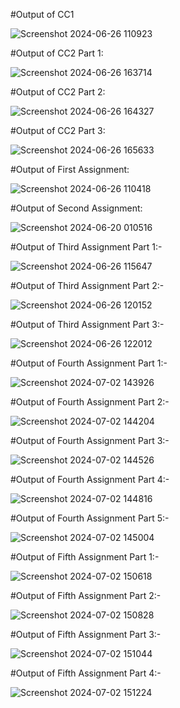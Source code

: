 #Output of CC1

![Screenshot 2024-06-26 110923](https://github.com/theamaan/InfiniteTraining/assets/90848726/423a39b4-f00e-41d3-a873-89c3ea002e48)


#Output of CC2 Part 1:

![Screenshot 2024-06-26 163714](https://github.com/theamaan/InfiniteTraining/assets/90848726/400f24ec-6afd-4006-907a-cdb772b0392d)


#Output of CC2 Part 2:

![Screenshot 2024-06-26 164327](https://github.com/theamaan/InfiniteTraining/assets/90848726/3ececf6f-751b-42f0-90fa-761f8ab274ce)


#Output of CC2 Part 3:

![Screenshot 2024-06-26 165633](https://github.com/theamaan/InfiniteTraining/assets/90848726/60c00c8a-d614-474b-92ba-eb88b107e94b)


#Output of First Assignment:

![Screenshot 2024-06-26 110418](https://github.com/theamaan/InfiniteTraining/assets/90848726/23d01352-ea46-47bc-a3a7-a085094f4e2a)


#Output of Second Assignment:

![Screenshot 2024-06-20 010516](https://github.com/theamaan/InfiniteTraining/assets/90848726/72d32549-68c1-4b16-9c83-ff02f5ac2e21)


#Output of Third Assignment Part 1:-

![Screenshot 2024-06-26 115647](https://github.com/theamaan/InfiniteTraining/assets/90848726/ef589260-47a2-4a35-a3bc-d52247ce681a)


#Output of Third Assignment Part 2:-

![Screenshot 2024-06-26 120152](https://github.com/theamaan/InfiniteTraining/assets/90848726/2b3aa1fd-bfc0-4c9a-94a1-aaded77b2291)


#Output of Third Assignment Part 3:-

![Screenshot 2024-06-26 122012](https://github.com/theamaan/InfiniteTraining/assets/90848726/0dbced79-27cc-408b-8484-5733bca185fe)


#Output of Fourth Assignment Part 1:-

![Screenshot 2024-07-02 143926](https://github.com/theamaan/InfiniteTraining/assets/90848726/950edb0b-6c02-4ed1-9688-2d7ebe480d71)


#Output of Fourth Assignment Part 2:-

![Screenshot 2024-07-02 144204](https://github.com/theamaan/InfiniteTraining/assets/90848726/2fc3f089-15ed-4545-bfad-a45adf37ac5f)


#Output of Fourth Assignment Part 3:-

![Screenshot 2024-07-02 144526](https://github.com/theamaan/InfiniteTraining/assets/90848726/cff088f6-b3a6-4e0f-9502-d4190f89a7f7)


#Output of Fourth Assignment Part 4:-

![Screenshot 2024-07-02 144816](https://github.com/theamaan/InfiniteTraining/assets/90848726/4997debe-6852-41ef-94ff-bde550721fdf)


#Output of Fourth Assignment Part 5:-

![Screenshot 2024-07-02 145004](https://github.com/theamaan/InfiniteTraining/assets/90848726/443a158e-a122-4539-9954-6ada96dbb4d9)


#Output of Fifth Assignment Part 1:-

![Screenshot 2024-07-02 150618](https://github.com/theamaan/InfiniteTraining/assets/90848726/7821fb55-b62c-4118-9e64-ee64d32b3524)


#Output of Fifth Assignment Part 2:-

![Screenshot 2024-07-02 150828](https://github.com/theamaan/InfiniteTraining/assets/90848726/052b54e8-4094-405b-8845-e0ea3825370c)


#Output of Fifth Assignment Part 3:-

![Screenshot 2024-07-02 151044](https://github.com/theamaan/InfiniteTraining/assets/90848726/44821791-90de-4c70-9627-e01194852f4e)


#Output of Fifth Assignment Part 4:-

![Screenshot 2024-07-02 151224](https://github.com/theamaan/InfiniteTraining/assets/90848726/2b164e7d-fbb4-4347-93db-49e6f4c16679)
